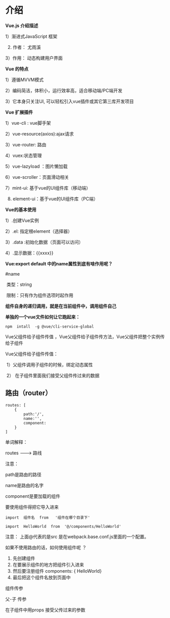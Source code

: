 # 介绍

**Vue.js  介绍描述**

1）渐进式JavaScript 框架

2) 作者： 尤雨溪

3）作用： 动态构建用户界面

**Vue 的特点**

1）遵循MVVM模式

2）编码简洁，体积小，运行效率高，适合移动端/PC端开发

3）它本身只关注UI, 可以轻松引入vue插件或其它第三库开发项目

**Vue 扩展插件**

1）vue-cli : vue脚手架

2）vue-resource(axios):ajax请求

3）vue-router: 路由

4）vuex:状态管理

5）vue-lazyload ：图片懒加载

6）vue-scroller：页面滑动相关

7）mint-ui: 基于vue的UI组件库（移动端）

8) element-ui：基于vue的UI组件库（PC端）

**Vue的基本使用**

1）.创建Vue实例

2）.el: 指定根element（选择器）

3）.data :初始化数据（页面可以访问）

4）.显示数据：{{xxxx}}

**Vue:export  default 中的name属性到底有啥作用呢？**

#name

​	类型：string

​	限制：只有作为组件选项时起作用

​	**组件自身的递归调用，就是在当前组件中，调用组件自己**

**单独的一个vue文件如何让它跑起来：**

```
npm  intall  -g @vue/cli-service-global
```



Vue父组件给子组件传值 ，Vue父组件给子组件传方法，Vue父组件把整个实例传给子组件

Vue父组件给子组件传值：

​	1）父组件调用子组件的时候，绑定动态属性

​	2） 在子组件里面我们接受父组件传过来的数据



## 路由（router）

```
routes: [
	{
		path:'/',
		name:'',
		component:
	}
]
```

单词解释：

routes ---> 路线

注意：

path是路由的路径

name是路由的名字

component是要加载的组件

要使用组件得把它导入进来

```
import  组件名  from   '组件在哪个目录下'
```

```
import  HelloWorld  from  '@/components/HelloWorld'
```

注意： 上面@代表的是src  是在webpack.base.conf.js里面的一个配置。	


如果不使用路由的话，如何使用组件呢 ？


1.	先创建组件
2.	在要展示组件的地方把组件引入进来    
3.	然后要注册组件   components: { HelloWorld}
4.	最后把这个组件名放到页面中


组件传参

父-子 传参

在子组件中用props 接受父传过来的参数





